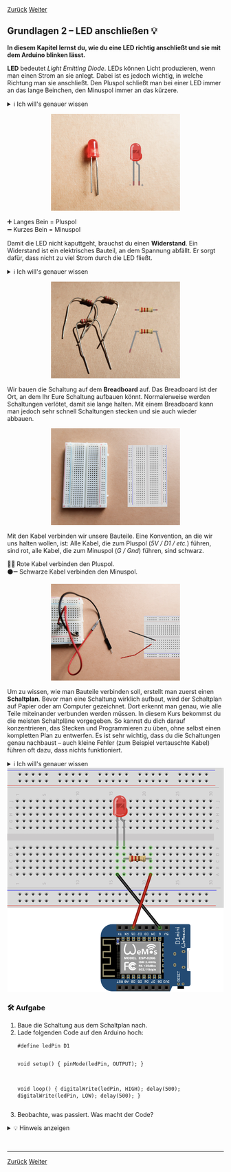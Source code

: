 <link rel="stylesheet" href="assets/css/custom.css?v=2">

<div class="nav-container">
  <a href="Grundlagen1" class="button">Zurück</a>
  <a href="Grundlagen3" class="button">Weiter</a>
</div>

## Grundlagen 2 – LED anschließen 💡

**In diesem Kapitel lernst du, wie du eine LED richtig anschließt und sie mit dem Arduino blinken lässt.**

**LED** bedeutet *Light Emitting Diode*. LEDs können Licht produzieren, wenn man einen Strom an sie anlegt. Dabei ist es jedoch wichtig, in welche Richtung man sie anschließt. Den Pluspol schließt man bei einer LED immer an das lange Beinchen, den Minuspol immer an das kürzere.

<details>
<summary>ℹ️ Ich will's genauer wissen</summary>
<p>
LEDs bestehen aus einem speziellen Halbleitermaterial, das Strom nur in eine Richtung durchlässt. Fließt der Strom in dieser Richtung, regt er Elektronen an. Dabei wird Energie in Form von Licht frei. Deshalb muss man beim Anschließen auf die Polung achten: Das lange Bein ist der Pluspol (Anode), das kurze Bein der Minuspol (Kathode). Die erste praktische LED wurde 1962 von Nick Holonyak Jr. entwickelt. Anfangs leuchteten LEDs nur rot, später kamen grüne, gelbe und blaue Varianten hinzu. Heute sind LEDs in fast allen elektronischen Geräten zu finden, weil sie sehr wenig Strom verbrauchen und extrem langlebig sind.
</p>
</details>

<p align="center">
  <img src="img/LED_plus_minus.jpg" width="300" class="rounded" alt="LED.">
</p>

<div class="merkbox">
➕ Langes Bein = Pluspol <br>
➖ Kurzes Bein = Minuspol
</div>

Damit die LED nicht kaputtgeht, brauchst du einen **Widerstand**. Ein Widerstand ist ein elektrisches Bauteil, an dem Spannung abfällt. Er sorgt dafür, dass nicht zu viel Strom durch die LED fließt.

<details>
<summary>ℹ️ Ich will's genauer wissen</summary>
<p>
Ein Widerstand ist ein Bauteil, das den Stromfluss begrenzt. Man kann sich das vorstellen wie eine enge Stelle in einem Wasserschlauch: Der Strom wird „gebremst“. Jede LED verträgt nur eine bestimmte Stromstärke, sonst wird sie zu heiß und geht kaputt. Deshalb setzen wir den Widerstand in Serie mit der LED. Je größer der Widerstandswert (in Ohm), desto weniger Strom kann fließen. Gleichzeitig fällt an einem Widerstand ein Teil der Spannung ab – das bedeutet, dass hinter dem Widerstand weniger Spannung bei der LED ankommt. So kann man sicherstellen, dass die LED genau richtig leuchtet, ohne Schaden zu nehmen.
</p>
</details>

<p align="center">
  <img src="img/widerstand.jpg" width="300" class="rounded" alt="Widerstand.">
</p>

Wir bauen die Schaltung auf dem **Breadboard** auf. Das Breadboard ist der Ort, an dem Ihr Eure Schaltung aufbauen könnt. Normalerweise werden Schaltungen verlötet, damit sie lange halten. Mit einem Breadboard kann man jedoch sehr schnell Schaltungen stecken und sie auch wieder abbauen.

<p align="center">
  <img src="img/breadboard.jpg" width="300" class="rounded" alt="Breadboard.">
</p>

Mit den Kabel verbinden wir unsere Bauteile. Eine Konvention, an die wir uns halten wollen, ist: Alle Kabel, die zum Pluspol (*5V / D1 / etc.*) führen, sind rot, alle Kabel, die zum Minuspol (*G / Gnd*) führen, sind schwarz.

<div class="merkbox">
🔴➕ Rote Kabel verbinden den Pluspol.<br>
⚫➖ Schwarze Kabel verbinden den Minuspol.
</div>

<p align="center">
  <img src="img/kabel_plus_minus.jpg" width="300" class="rounded" alt="Kabel.">
</p>

Um zu wissen, wie man Bauteile verbinden soll, erstellt man zuerst einen **Schaltplan**. Bevor man eine Schaltung wirklich aufbaut, wird der Schaltplan auf Papier oder am Computer gezeichnet. Dort erkennt man genau, wie alle Teile miteinander verbunden werden müssen. In diesem Kurs bekommst du die meisten Schaltpläne vorgegeben. So kannst du dich darauf konzentrieren, das Stecken und Programmieren zu üben, ohne selbst einen kompletten Plan zu entwerfen. Es ist sehr wichtig, dass du die Schaltungen genau nachbaust – auch kleine Fehler (zum Beispiel vertauschte Kabel) führen oft dazu, dass nichts funktioniert.

<details>
<summary>ℹ️ Ich will's genauer wissen</summary>
<p>
Ein Schaltplan ist wie eine <strong>Landkarte für Elektronik</strong>. Er zeigt genau, welche Bauteile verwendet werden – zum Beispiel LEDs, Widerstände oder Taster – und wie diese miteinander verbunden sind. Außerdem erkennt man im Schaltplan, welche Anschlüsse an Plus oder Minus angeschlossen werden und welche Pins des Arduino genutzt werden. Meistens verwendet man für Bauteile bestimmte Symbole: Eine LED wird oft als Kreis mit kleinen Zacken dargestellt, ein Widerstand als Zickzack-Linie und Kabelverbindungen als einfache Striche mit Punkten an den Verknüpfungen. In professionellen Projekten werden Schaltpläne vor dem Aufbau sehr sorgfältig geprüft, damit nichts falsch angeschlossen wird oder Bauteile kaputtgehen. Ein guter Schaltplan hilft also, Fehler zu vermeiden und die Schaltung sicher und richtig aufzubauen.
</p>
</details>

<div class="schaltplan-box">
  <img src="img/Schaltung_g2.jpg" alt="Schaltplan LED">
</div>

<div class="aufgabe">
<h3>🛠️ Aufgabe</h3>
<ol>
  <li>Baue die Schaltung aus dem Schaltplan nach.</li>
  <li>Lade folgenden Code auf den Arduino hoch:
    <pre class="no-bg"><code>#define ledPin D1

void setup() {
  pinMode(ledPin, OUTPUT);
}

void loop() {
  digitalWrite(ledPin, HIGH);
  delay(500);
  digitalWrite(ledPin, LOW);
  delay(500);
}
</code></pre>
  </li>
  <li>Beobachte, was passiert. Was macht der Code?</li>
</ol>
</div>

<details>
<summary>💡 Hinweis anzeigen</summary>
<p><em>Wenn du nichts beobachten kannst, überprüfe bitte deine Schaltung.</em></p>
</details>

<p class="spacing-1">&nbsp;</p>

---

<div class="nav-container">
  <a href="Grundlagen1" class="button">Zurück</a>
  <a href="Grundlagen3" class="button">Weiter</a>
</div>
